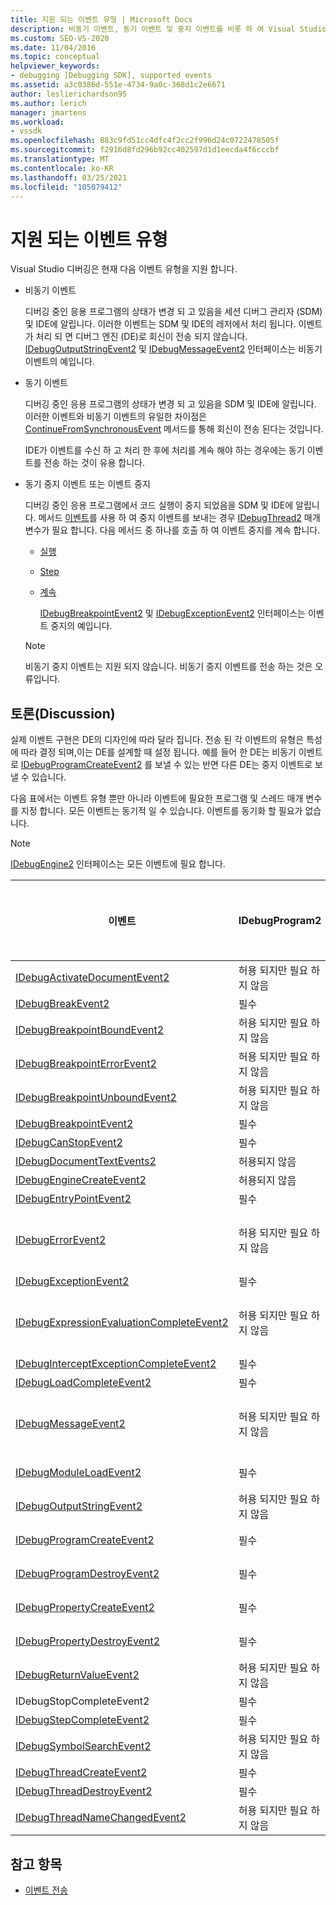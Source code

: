 ```yaml
---
title: 지원 되는 이벤트 유형 | Microsoft Docs
description: 비동기 이벤트, 동기 이벤트 및 중지 이벤트를 비롯 하 여 Visual Studio 디버깅에서 지 원하는 이벤트 형식에 대해 알아봅니다.
ms.custom: SEO-VS-2020
ms.date: 11/04/2016
ms.topic: conceptual
helpviewer_keywords:
- debugging [Debugging SDK], supported events
ms.assetid: a3c0386d-551e-4734-9a0c-368d1c2e6671
author: leslierichardson95
ms.author: lerich
manager: jmartens
ms.workload:
- vssdk
ms.openlocfilehash: 883c9fd51cc4dfc4f2cc2f996d24c0722478505f
ms.sourcegitcommit: f2916d8fd296b92cc402597d1d1eecda4f6cccbf
ms.translationtype: MT
ms.contentlocale: ko-KR
ms.lasthandoff: 03/25/2021
ms.locfileid: "105079412"
---
```

# <a name="supported-event-types"></a>지원 되는 이벤트 유형
Visual Studio 디버깅은 현재 다음 이벤트 유형을 지원 합니다.

- 비동기 이벤트

   디버깅 중인 응용 프로그램의 상태가 변경 되 고 있음을 세션 디버그 관리자 (SDM) 및 IDE에 알립니다. 이러한 이벤트는 SDM 및 IDE의 레저에서 처리 됩니다. 이벤트가 처리 되 면 디버그 엔진 (DE)로 회신이 전송 되지 않습니다. [IDebugOutputStringEvent2](../../extensibility/debugger/reference/idebugoutputstringevent2.md) 및 [IDebugMessageEvent2](../../extensibility/debugger/reference/idebugmessageevent2.md) 인터페이스는 비동기 이벤트의 예입니다.

- 동기 이벤트

   디버깅 중인 응용 프로그램의 상태가 변경 되 고 있음을 SDM 및 IDE에 알립니다. 이러한 이벤트와 비동기 이벤트의 유일한 차이점은 [ContinueFromSynchronousEvent](../../extensibility/debugger/reference/idebugengine2-continuefromsynchronousevent.md) 메서드를 통해 회신이 전송 된다는 것입니다.

   IDE가 이벤트를 수신 하 고 처리 한 후에 처리를 계속 해야 하는 경우에는 동기 이벤트를 전송 하는 것이 유용 합니다.

- 동기 중지 이벤트 또는 이벤트 중지

   디버깅 중인 응용 프로그램에서 코드 실행이 중지 되었음을 SDM 및 IDE에 알립니다. 메서드 [이벤트](../../extensibility/debugger/reference/idebugeventcallback2-event.md)를 사용 하 여 중지 이벤트를 보내는 경우 [IDebugThread2](../../extensibility/debugger/reference/idebugthread2.md) 매개 변수가 필요 합니다. 다음 메서드 중 하나를 호출 하 여 이벤트 중지를 계속 합니다.

  - [실행](../../extensibility/debugger/reference/idebugprogram2-execute.md)

  - [Step](../../extensibility/debugger/reference/idebugprogram2-step.md)

  - [계속](../../extensibility/debugger/reference/idebugprogram2-continue.md)

    [IDebugBreakpointEvent2](../../extensibility/debugger/reference/idebugbreakpointevent2.md) 및 [IDebugExceptionEvent2](../../extensibility/debugger/reference/idebugexceptionevent2.md) 인터페이스는 이벤트 중지의 예입니다.

  > [!NOTE]
  > 비동기 중지 이벤트는 지원 되지 않습니다. 비동기 중지 이벤트를 전송 하는 것은 오류입니다.

## <a name="discussion"></a>토론(Discussion)
 실제 이벤트 구현은 DE의 디자인에 따라 달라 집니다. 전송 된 각 이벤트의 유형은 특성에 따라 결정 되며,이는 DE를 설계할 때 설정 됩니다. 예를 들어 한 DE는 비동기 이벤트로 [IDebugProgramCreateEvent2](../../extensibility/debugger/reference/idebugprogramcreateevent2.md) 를 보낼 수 있는 반면 다른 DE는 중지 이벤트로 보낼 수 있습니다.

 다음 표에서는 이벤트 유형 뿐만 아니라 이벤트에 필요한 프로그램 및 스레드 매개 변수를 지정 합니다. 모든 이벤트는 동기적 일 수 있습니다. 이벤트를 동기화 할 필요가 없습니다.

> [!NOTE]
> [IDebugEngine2](../../extensibility/debugger/reference/idebugengine2.md) 인터페이스는 모든 이벤트에 필요 합니다.

|이벤트|IDebugProgram2|IDebugThread2|이벤트 중지|
|-----------|--------------------|-------------------|---------------------|
|[IDebugActivateDocumentEvent2](../../extensibility/debugger/reference/idebugactivatedocumentevent2.md)|허용 되지만 필요 하지 않음|허용 되지만 필요 하지 않음|No|
|[IDebugBreakEvent2](../../extensibility/debugger/reference/idebugbreakevent2.md)|필수|필수|yes|
|[IDebugBreakpointBoundEvent2](../../extensibility/debugger/reference/idebugbreakpointboundevent2.md)|허용 되지만 필요 하지 않음|허용 되지만 필요 하지 않음|No|
|[IDebugBreakpointErrorEvent2](../../extensibility/debugger/reference/idebugbreakpointerrorevent2.md)|허용 되지만 필요 하지 않음|허용 되지만 필요 하지 않음|No|
|[IDebugBreakpointUnboundEvent2](../../extensibility/debugger/reference/idebugbreakpointunboundevent2.md)|허용 되지만 필요 하지 않음|허용 되지만 필요 하지 않음|No|
|[IDebugBreakpointEvent2](../../extensibility/debugger/reference/idebugbreakpointevent2.md)|필수|필수|yes|
|[IDebugCanStopEvent2](../../extensibility/debugger/reference/idebugcanstopevent2.md)|필수|필수|예|
|[IDebugDocumentTextEvents2](../../extensibility/debugger/reference/idebugdocumenttextevents2.md)|허용되지 않음|허용되지 않음|No|
|[IDebugEngineCreateEvent2](../../extensibility/debugger/reference/idebugenginecreateevent2.md)|허용되지 않음|허용되지 않음|No|
|[IDebugEntryPointEvent2](../../extensibility/debugger/reference/idebugentrypointevent2.md)|필수|필수|yes|
|[IDebugErrorEvent2](../../extensibility/debugger/reference/idebugerrorevent2.md)|허용 되지만 필요 하지 않음|허용 되지만 필요 하지 않음|가능 여부|
|[IDebugExceptionEvent2](../../extensibility/debugger/reference/idebugexceptionevent2.md)|필수|필수|yes|
|[IDebugExpressionEvaluationCompleteEvent2](../../extensibility/debugger/reference/idebugexpressionevaluationcompleteevent2.md)|허용 되지만 필요 하지 않음|허용 되지만 필요 하지 않음|가능 여부|
|[IDebugInterceptExceptionCompleteEvent2](../../extensibility/debugger/reference/idebuginterceptexceptioncompleteevent2.md)|필수|필수|yes|
|[IDebugLoadCompleteEvent2](../../extensibility/debugger/reference/idebugloadcompleteevent2.md)|필수|필수|yes|
|[IDebugMessageEvent2](../../extensibility/debugger/reference/idebugmessageevent2.md)|허용 되지만 필요 하지 않음|허용 되지만 필요 하지 않음|가능 여부|
|[IDebugModuleLoadEvent2](../../extensibility/debugger/reference/idebugmoduleloadevent2.md)|필수|허용 되지만 필요 하지 않음|No|
|[IDebugOutputStringEvent2](../../extensibility/debugger/reference/idebugoutputstringevent2.md)|허용 되지만 필요 하지 않음|허용 되지만 필요 하지 않음|No|
|[IDebugProgramCreateEvent2](../../extensibility/debugger/reference/idebugprogramcreateevent2.md)|필수|허용 되지만 필요 하지 않음|No|
|[IDebugProgramDestroyEvent2](../../extensibility/debugger/reference/idebugprogramdestroyevent2.md)|필수|허용 되지만 필요 하지 않음|No|
|[IDebugPropertyCreateEvent2](../../extensibility/debugger/reference/idebugpropertycreateevent2.md)|필수|허용 되지만 필요 하지 않음|No|
|[IDebugPropertyDestroyEvent2](../../extensibility/debugger/reference/idebugpropertydestroyevent2.md)|필수|허용 되지만 필요 하지 않음|No|
|[IDebugReturnValueEvent2](../../extensibility/debugger/reference/idebugreturnvalueevent2.md)|허용 되지만 필요 하지 않음|허용 되지만 필요 하지 않음|No|
|IDebugStopCompleteEvent2|필수|필수|yes|
|[IDebugStepCompleteEvent2](../../extensibility/debugger/reference/idebugstepcompleteevent2.md)|필수|필수|yes|
|[IDebugSymbolSearchEvent2](../../extensibility/debugger/reference/idebugsymbolsearchevent2.md)|허용 되지만 필요 하지 않음|허용 되지만 필요 하지 않음|No|
|[IDebugThreadCreateEvent2](../../extensibility/debugger/reference/idebugthreadcreateevent2.md)|필수|필수|예|
|[IDebugThreadDestroyEvent2](../../extensibility/debugger/reference/idebugthreaddestroyevent2.md)|필수|필수|예|
|[IDebugThreadNameChangedEvent2](../../extensibility/debugger/reference/idebugthreadnamechangedevent2.md)|허용 되지만 필요 하지 않음|허용 되지만 필요 하지 않음|예|

## <a name="see-also"></a>참고 항목
- [이벤트 전송](../../extensibility/debugger/sending-events.md)
